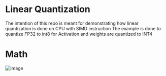 # Linear Quantization

The intention of this repo is meant for demonstrating how linear quantization is done on CPU with SIMD instruction 
The example is done to quantize FP32 to int8 for Activation and weights are quantized to INT4

# Math 

![image](https://github.com/user-attachments/assets/7b53f6d0-1212-401d-b86d-d5589e4b33d6)

